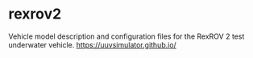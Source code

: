 # rexrov2
Vehicle model description and configuration files for the RexROV 2 test underwater vehicle. https://uuvsimulator.github.io/
